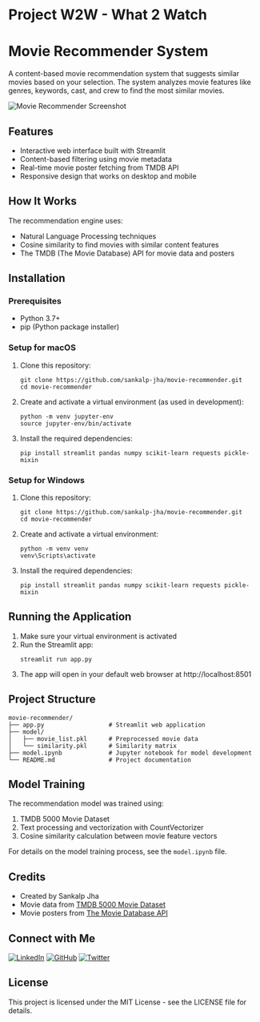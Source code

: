 # Project W2W - What 2 Watch
# Movie Recommender System

A content-based movie recommendation system that suggests similar movies based on your selection. The system analyzes movie features like genres, keywords, cast, and crew to find the most similar movies.

![Movie Recommender Screenshot](![image](https://github.com/user-attachments/assets/e656fdd3-1738-41bf-9e64-4e76007f725a)
)

## Features

- Interactive web interface built with Streamlit
- Content-based filtering using movie metadata
- Real-time movie poster fetching from TMDB API
- Responsive design that works on desktop and mobile

## How It Works

The recommendation engine uses:
- Natural Language Processing techniques
- Cosine similarity to find movies with similar content features
- The TMDB (The Movie Database) API for movie data and posters

## Installation

### Prerequisites

- Python 3.7+
- pip (Python package installer)

### Setup for macOS

1. Clone this repository:
   ```
   git clone https://github.com/sankalp-jha/movie-recommender.git
   cd movie-recommender
   ```

2. Create and activate a virtual environment (as used in development):
   ```
   python -m venv jupyter-env
   source jupyter-env/bin/activate
   ```

3. Install the required dependencies:
   ```
   pip install streamlit pandas numpy scikit-learn requests pickle-mixin
   ```

### Setup for Windows

1. Clone this repository:
   ```
   git clone https://github.com/sankalp-jha/movie-recommender.git
   cd movie-recommender
   ```

2. Create and activate a virtual environment:
   ```
   python -m venv venv
   venv\Scripts\activate
   ```

3. Install the required dependencies:
   ```
   pip install streamlit pandas numpy scikit-learn requests pickle-mixin
   ```

## Running the Application

1. Make sure your virtual environment is activated
2. Run the Streamlit app:
   ```
   streamlit run app.py
   ```
3. The app will open in your default web browser at http://localhost:8501

## Project Structure

```
movie-recommender/
├── app.py                  # Streamlit web application
├── model/
│   ├── movie_list.pkl      # Preprocessed movie data
│   └── similarity.pkl      # Similarity matrix
├── model.ipynb             # Jupyter notebook for model development
└── README.md               # Project documentation
```

## Model Training

The recommendation model was trained using:
1. TMDB 5000 Movie Dataset
2. Text processing and vectorization with CountVectorizer
3. Cosine similarity calculation between movie feature vectors

For details on the model training process, see the `model.ipynb` file.

## Credits

- Created by Sankalp Jha
- Movie data from [TMDB 5000 Movie Dataset](https://www.kaggle.com/tmdb/tmdb-movie-metadata)
- Movie posters from [The Movie Database API](https://www.themoviedb.org/documentation/api)

## Connect with Me

[![LinkedIn](https://img.shields.io/badge/LinkedIn-0077B5?style=for-the-badge&logo=linkedin&logoColor=white)](https://linkedin.com/in/sankalp-jha)
[![GitHub](https://img.shields.io/badge/GitHub-100000?style=for-the-badge&logo=github&logoColor=white)](https://github.com/sankalp-jha)
[![Twitter](https://img.shields.io/badge/Twitter-1DA1F2?style=for-the-badge&logo=twitter&logoColor=white)](https://twitter.com/sankalp_jha)

## License

This project is licensed under the MIT License - see the LICENSE file for details.
